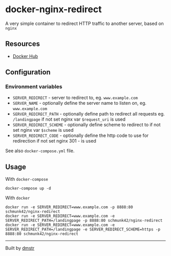 # docker-nginx-redirect

A very simple container to redirect HTTP traffic to another server, based on `nginx`

## Resources

- [Docker Hub](https://hub.docker.com/r/schmunk42/nginx-redirect/)

## Configuration

### Environment variables

- `SERVER_REDIRECT` - server to redirect to, eg. `www.example.com`
- `SERVER_NAME` - optionally define the server name to listen on, eg. `www.example.com`
- `SERVER_REDIRECT_PATH` - optionally define path to redirect all requests eg. `/landingpage`
   if not set nginx var `$request_uri` is used
- `SERVER_REDIRECT_SCHEME` - optionally define scheme to redirect to 
   if not set nginx var `$scheme` is used
- `SERVER_REDIRECT_CODE` - optionally define the http code to use for redirection
   if not set nginx 301 - is used

See also `docker-compose.yml` file.

## Usage

With `docker-compose`

    docker-compose up -d
    
With `docker`    

    docker run -e SERVER_REDIRECT=www.example.com -p 8888:80 schmunk42/nginx-redirect
    docker run -e SERVER_REDIRECT=www.example.com -e SERVER_REDIRECT_PATH=/landingpage -p 8888:80 schmunk42/nginx-redirect
    docker run -e SERVER_REDIRECT=www.example.com -e SERVER_REDIRECT_PATH=/landingpage -e SERVER_REDIRECT_SCHEME=https -p 8888:80 schmunk42/nginx-redirect

---

Built by [dmstr](http://diemeisterei.de)
